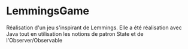 # LemmingsGame
Réalisation d'un jeu s'inspirant de Lemmings. Elle a été réalisation avec Java tout en utilisation les notions de patron State et de l'Observer/Observable
